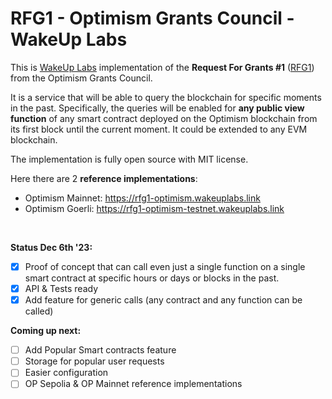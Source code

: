 # RFG1 - Optimism Grants Council - WakeUp Labs


This is [WakeUp Labs](https://www.wakeuplabs.io/) implementation of the **Request For Grants #1** ([RFG1](https://app.charmverse.io/op-grants/page-8928491436774362)) from the Optimism Grants Council.

It is a service that will be able to query the blockchain for specific moments in the past. Specifically, the queries will be enabled for **any public view function** of any smart contract deployed on the Optimism blockchain from its first block until the current moment.
It could be extended to any EVM blockchain.

The implementation is fully open source with MIT license.

Here there are 2 **reference implementations**:
* Optimism Mainnet: https://rfg1-optimism.wakeuplabs.link
* Optimism Goerli: https://rfg1-optimism-testnet.wakeuplabs.link

<br>

**Status Dec 6th '23:**
- [x] Proof of concept that can call even just a single function on a single smart contract at specific hours or days or blocks in the past.
- [x] API & Tests ready
- [x] Add feature for generic calls (any contract and any function can be called)

**Coming up next:**
- [ ] Add Popular Smart contracts feature
- [ ] Storage for popular user requests
- [ ] Easier configuration
- [ ] OP Sepolia & OP Mainnet reference implementations
